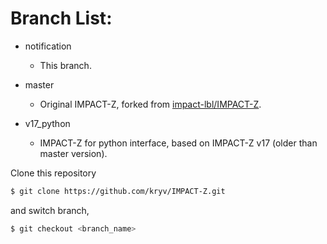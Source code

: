 
# Branch List:
- notification
    - This branch.

- master
    - Original IMPACT-Z, forked from [impact-lbl/IMPACT-Z](https://github.com/impact-lbl/IMPACT-Z).

- v17_python
    - IMPACT-Z for python interface, based on IMPACT-Z v17 (older than master version).

Clone this repository

```sh
$ git clone https://github.com/kryv/IMPACT-Z.git
```

and switch branch,

```sh
$ git checkout <branch_name>
```
